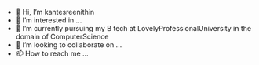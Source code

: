 - 👋 Hi, I’m kantesreenithin
- 👀 I’m interested in ...
- 🌱 I’m currently pursuing my B tech at LovelyProfessionalUniversity in the domain of ComputerScience
- 💞️ I’m looking to collaborate on ...
- 📫 How to reach me ...

<!---
kantesreenithin/kantesreenithin is a ✨ special ✨ repository because its `README.md` (this file) appears on your GitHub profile.
You can click the Preview link to take a look at your changes.
--->
